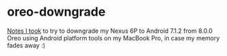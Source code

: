 # oreo-downgrade

[Notes I took](https://gugary.github.io/oreo-downgrade/) to try to downgrade my Nexus 6P to Android 7.1.2 from 8.0.0 Oreo using Android platform tools on my MacBook Pro, in case my memory fades away :)
